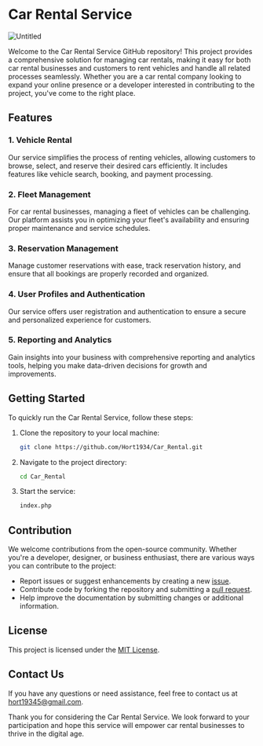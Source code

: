 # Car Rental Service

![Untitled](https://github.com/Hort1934/Car_Rental/assets/61141309/aa5dac8e-79f8-4ed8-a074-930c2250568c)

Welcome to the Car Rental Service GitHub repository! This project provides a comprehensive solution for managing car rentals, making it easy for both car rental businesses and customers to rent vehicles and handle all related processes seamlessly. Whether you are a car rental company looking to expand your online presence or a developer interested in contributing to the project, you've come to the right place.

## Features

### 1. Vehicle Rental

Our service simplifies the process of renting vehicles, allowing customers to browse, select, and reserve their desired cars efficiently. It includes features like vehicle search, booking, and payment processing.

### 2. Fleet Management

For car rental businesses, managing a fleet of vehicles can be challenging. Our platform assists you in optimizing your fleet's availability and ensuring proper maintenance and service schedules.

### 3. Reservation Management

Manage customer reservations with ease, track reservation history, and ensure that all bookings are properly recorded and organized.

### 4. User Profiles and Authentication

Our service offers user registration and authentication to ensure a secure and personalized experience for customers.

### 5. Reporting and Analytics

Gain insights into your business with comprehensive reporting and analytics tools, helping you make data-driven decisions for growth and improvements.

## Getting Started

To quickly run the Car Rental Service, follow these steps:

1. Clone the repository to your local machine:

   ```bash
   git clone https://github.com/Hort1934/Car_Rental.git
   ```

2. Navigate to the project directory:

   ```bash
   cd Car_Rental
   ```

3. Start the service:

   ```bash
   index.php
   ```

## Contribution

We welcome contributions from the open-source community. Whether you're a developer, designer, or business enthusiast, there are various ways you can contribute to the project:

- Report issues or suggest enhancements by creating a new [issue](https://github.com/Hort1934/Car_Rental/issues).
- Contribute code by forking the repository and submitting a [pull request](https://github.com/Hort1934/Car_Rental/pulls).
- Help improve the documentation by submitting changes or additional information.

## License

This project is licensed under the [MIT License](LICENSE).

## Contact Us

If you have any questions or need assistance, feel free to contact us at hort19345@gmail.com.

Thank you for considering the Car Rental Service. We look forward to your participation and hope this service will empower car rental businesses to thrive in the digital age.
